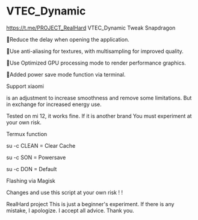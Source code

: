 # VTEC_Dynamic
https://t.me/PROJECT_RealHard
VTEC_Dynamic Tweak Snapdragon 

🔸Reduce the delay when opening the application.

🔸Use anti-aliasing for textures, with multisampling for improved quality.

🔸Use Optimized GPU processing mode to render performance graphics.

🔸Added power save mode function via terminal.


Support xiaomi


is an adjustment to increase smoothness and remove some limitations.  But in exchange for increased energy use.

Tested on mi 12, it works fine.  If it is another brand  You must experiment at your own risk.


Termux function

su -c CLEAN = Clear Cache

su -c SON = Powersave

su -c DON = Default


Flashing via Magisk 


Changes and use this script at your own risk ! !

RealHard project This is just a beginner's experiment. If there is any mistake, I apologize. I accept all advice. Thank you.
